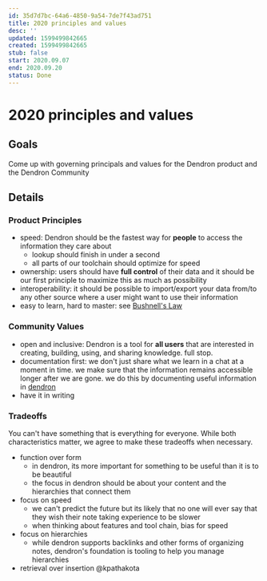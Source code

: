 ```yaml
---
id: 35d7d7bc-64a6-4850-9a54-7de7f43ad751
title: 2020 principles and values
desc: ''
updated: 1599499842665
created: 1599499842665
stub: false
start: 2020.09.07
end: 2020.09.20
status: Done
---
```

# 2020 principles and values

## Goals

Come up with governing principals and values for the Dendron product and the Dendron Community

## Details

### Product Principles
- speed: Dendron should be the fastest way for **people** to access the information they care about
    - lookup should finish in under a second
    - all parts of our toolchain should optimize for speed
- ownership: users should have **full control** of their data and it should be our first principle to maximize this as much as possibility
- interoperability: it should be possible to import/export your data from/to any other source where a user might want to use their information
- easy to learn, hard to master: see [Bushnell's Law
](https://en.wikipedia.org/wiki/Bushnell%27s_Law#:~:text=Bushnell's%20Law%20or%20Nolan's%20Law,first%20quarter%20and%20the%20hundredth.)

### Community Values

- open and inclusive: Dendron is a tool for **all users** that are interested in creating, building, using, and sharing knowledge. full stop. 
- documentation first: we don't just share what we learn in a chat at a moment in time. we make sure that the information remains accessible longer after we are gone. we do this by documenting useful information in [dendron](http://dendron.so/)
- have it in writing

### Tradeoffs

You can't have something that is everything for everyone. While both characteristics matter, we agree to make these tradeoffs when necessary. 

- function over form    
    - in dendron, its more important for something to be useful than it is to be beautiful 
    - the focus in dendron should be about your content and the hierarchies that connect them
- focus on speed
    - we can't predict the future but its likely that no one will ever say that they wish their note taking experience to be slower
    - when thinking about features and tool chain, bias for speed
- focus on hierarchies
    - while dendron supports backlinks and other forms of organizing notes, dendron's foundation is tooling to help you manage hierarchies
- retrieval over insertion @kpathakota

